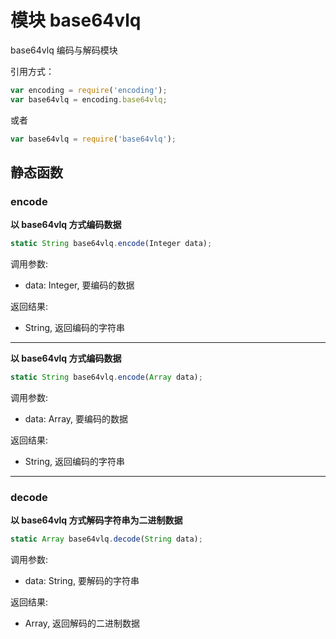 # 模块 base64vlq
base64vlq 编码与解码模块

引用方式：

```JavaScript
var encoding = require('encoding');
var base64vlq = encoding.base64vlq;
```

或者

```JavaScript
var base64vlq = require('base64vlq');
```

## 静态函数
        
### encode
**以 base64vlq 方式编码数据**

```JavaScript
static String base64vlq.encode(Integer data);
```

调用参数:
* data: Integer, 要编码的数据

返回结果:
* String, 返回编码的字符串

--------------------------
**以 base64vlq 方式编码数据**

```JavaScript
static String base64vlq.encode(Array data);
```

调用参数:
* data: Array, 要编码的数据

返回结果:
* String, 返回编码的字符串

--------------------------
### decode
**以 base64vlq 方式解码字符串为二进制数据**

```JavaScript
static Array base64vlq.decode(String data);
```

调用参数:
* data: String, 要解码的字符串

返回结果:
* Array, 返回解码的二进制数据

